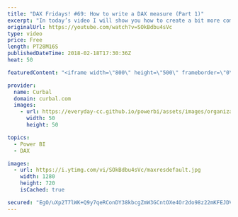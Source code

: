 ```yaml
---
title: "DAX Fridays! #69: How to write a DAX measure (Part 1)"
excerpt: "In today’s video I will show you how to create a bit more complex calculation using DAX. We will calculate the average number of categories per customers.   Here in Part one, we will calculate it using Summarize, and then summarize and addcolumns and finally, summarize and addcolumns and calculate to"
originalUrl: https://youtube.com/watch?v=SOkBdbu4sVc
type: video
price: Free
length: PT28M16S
publishedDateTime: 2018-02-18T17:30:36Z
heat: 50

featuredContent: "<iframe width=\"800\" height=\"500\" frameborder=\"0\" src=\"https://www.youtube.com/embed/SOkBdbu4sVc\" allow=\"accelerometer; autoplay; encrypted-media; gyroscope; picture-in-picture\" allowfullscreen></iframe>"

provider:
  name: Curbal
  domain: curbal.com
  images:
    - url: https://everyday-cc.github.io/powerbi/assets/images/organizations/curbal.com-50x50.jpg
      width: 50
      height: 50

topics:
  - Power BI
  - DAX

images:
  - url: https://i.ytimg.com/vi/SOkBdbu4sVc/maxresdefault.jpg
    width: 1280
    height: 720
    isCached: true

secured: "EgO/uXp2T7lWK+Q9y7qeRConDY38kbcgZmW3GCntOXe4Or2do98z22mKFEJDVOue3cjnn+9LckppUmAlxbECkLgekIf943to37fpY+nN4/oUVfDKpe5OoSkM2q+O1+s57fPNcU5+l9/B2Z2TvSzu9HCdV9HiN4PJYoB173lMSW07JkmNIAv4TiS5lu+J+jFg0wVySQh/vmFTobXLp2cmsXNnwH0PThm5I+aglNhTdiLcq83MsesPr7d/0UnvYsOIpjmUhAEwSa1UscYegouPoPjFAQS/xbIFwHhemyyaB+XOSCZfPQO+9zE8OnO/dawYPLtDAySTmm+k9d95zd9tRIShl1QBaYl57MToleT1RLi5g6Mipz5tPLlV7jRyRQg4Ubsd1SFrL9qhBWNNODAc3mdp6VEhZPHnFGQKRINdmh8=;IMtdIwyTznw7oAAQac+Azg=="
---
```


